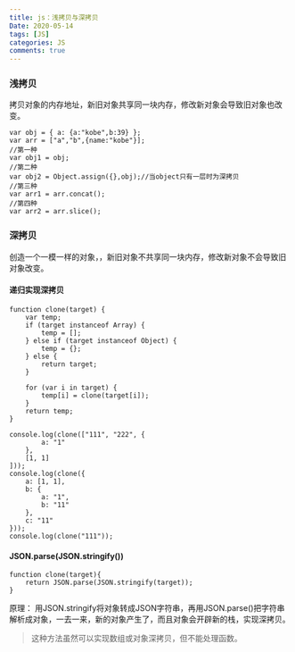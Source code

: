 ```yaml
---
title: js：浅拷贝与深拷贝
Date: 2020-05-14
tags: [JS]
categories: JS
comments: true
---
```



### 浅拷贝
拷贝对象的内存地址，新旧对象共享同一块内存，修改新对象会导致旧对象也改变。

```
var obj = { a: {a:"kobe",b:39} };
var arr = ["a","b",{name:"kobe"}];
//第一种
var obj1 = obj;
//第二种
var obj2 = Object.assign({},obj);//当object只有一层时为深拷贝
//第三种
var arr1 = arr.concat();
//第四种
var arr2 = arr.slice();
```



### 深拷贝
创造一个一模一样的对象，，新旧对象不共享同一块内存，修改新对象不会导致旧对象改变。
#### 递归实现深拷贝

```
function clone(target) {
	var temp;
	if (target instanceof Array) {
		temp = [];
	} else if (target instanceof Object) {
		temp = {};
	} else {
		return target;
	}

	for (var i in target) {
		temp[i] = clone(target[i]);
	}
	return temp;
}

console.log(clone(["111", "222", {
		a: "1"
	},
	[1, 1]
]));
console.log(clone({
	a: [1, 1],
	b: {
		a: "1",
		b: "11"
	},
	c: "11"
}));
console.log(clone("111"));
```

#### JSON.parse(JSON.stringify())

```
function clone(target){
    return JSON.parse(JSON.stringify(target));
}
```
原理： 用JSON.stringify将对象转成JSON字符串，再用JSON.parse()把字符串解析成对象，一去一来，新的对象产生了，而且对象会开辟新的栈，实现深拷贝。

> 这种方法虽然可以实现数组或对象深拷贝，但不能处理函数。